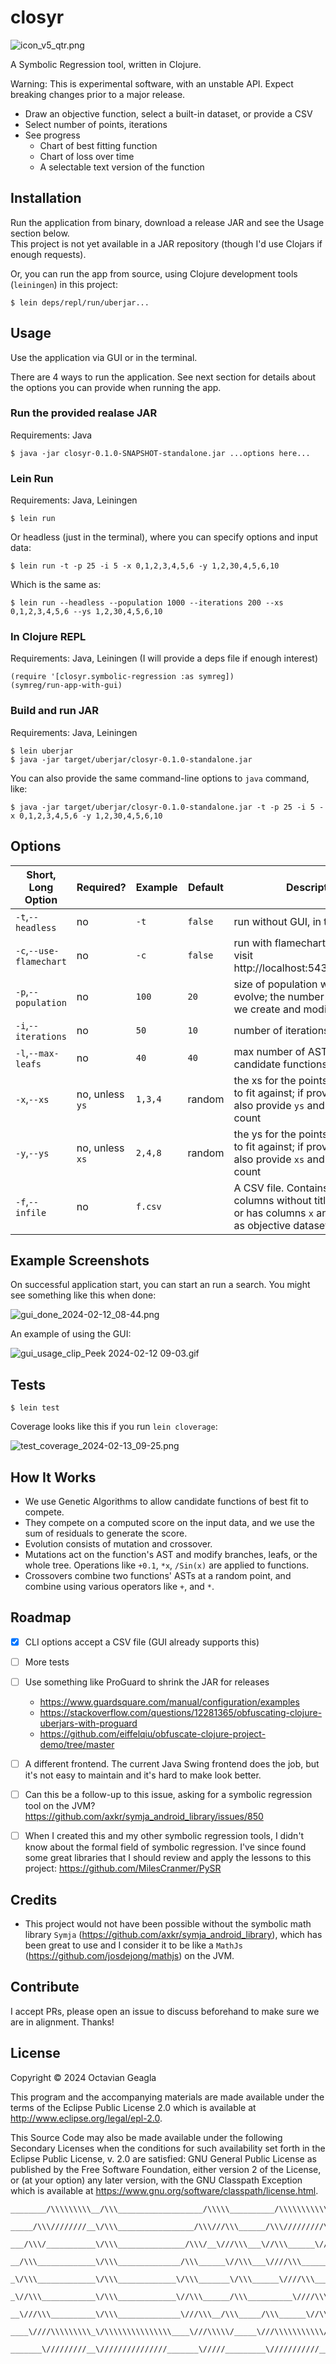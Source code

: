 # closyr

![icon_v5_qtr.png](resources%2Ficons%2Ficon_v5_qtr.png)

A Symbolic Regression tool, written in Clojure.

Warning: This is experimental software, with an unstable API. Expect breaking changes prior to a major release.

- Draw an objective function, select a built-in dataset, or provide a CSV
- Select number of points, iterations
- See progress 
  - Chart of best fitting function
  - Chart of loss over time
  - A selectable text version of the function

## Installation


Run the application from binary, download a release JAR and see the Usage section below.  
This project is not yet available in a JAR repository (though I'd use Clojars if enough requests).


Or, you can run the app from source, using Clojure development tools (`leiningen`) in this project:

    $ lein deps/repl/run/uberjar...

## Usage

Use the application via GUI or in the terminal. 

There are 4 ways to run the application.  See next section for details about the options you can provide when running the app.


### Run the provided realase JAR

Requirements: Java


    $ java -jar closyr-0.1.0-SNAPSHOT-standalone.jar ...options here...


### Lein Run

Requirements: Java, Leiningen


    $ lein run

Or headless (just in the terminal), where you can specify options and input data:

    $ lein run -t -p 25 -i 5 -x 0,1,2,3,4,5,6 -y 1,2,30,4,5,6,10

Which is the same as:

    $ lein run --headless --population 1000 --iterations 200 --xs 0,1,2,3,4,5,6 --ys 1,2,30,4,5,6,10 

###  In Clojure REPL

Requirements: Java, Leiningen (I will provide a deps file if enough interest)


    (require '[closyr.symbolic-regression :as symreg]) 
    (symreg/run-app-with-gui)

### Build and run JAR

Requirements: Java, Leiningen


    $ lein uberjar
    $ java -jar target/uberjar/closyr-0.1.0-standalone.jar

You can also provide the same command-line options to `java` command, like:

    $ java -jar target/uberjar/closyr-0.1.0-standalone.jar -t -p 25 -i 5 -x 0,1,2,3,4,5,6 -y 1,2,30,4,5,6,10

## Options
| Short, Long Option      | Required?       | Example | Default | Description                                                                                                                   |
|-------------------------|-----------------|---------|---------|-------------------------------------------------------------------------------------------------------------------------------|
| `-t`,`--headless`       | no              | `-t`    | `false` | run without GUI, in terminal only                                                                                             |     
| `-c`,`--use-flamechart` | no              | `-c`    | `false` | run with flamecharts, run then visit http://localhost:54321/flames.svg                                                        |     
| `-p`,`--population`     | no              | `100`   | `20`    | size of population which will evolve; the number of functions we create and modify                                            |    
| `-i`,`--iterations`     | no              | `50`    | `10`    | number of iterations to run for                                                                                               |    
| `-l`,`--max-leafs`      | no              | `40`    | `40`    | max number of AST tree leafs in candidate functions                                                                           |    
| `-x`,`--xs`             | no, unless `ys` | `1,3,4` | random  | the xs for the points in the dataset to fit against; if provided, must also provide `ys` and be the same count                | 
| `-y`,`--ys`             | no, unless `xs` | `2,4,8` | random  | the ys for the points in the dataset to fit against; if provided, must also provide `xs` and be the same count                |    
| `-f`,`--infile`         | no              | `f.csv` |         | A CSV file. Contains either 2 columns without titles in first row, or has columns `x` and `y` to be used as objective dataset |  

## Example Screenshots

On successful application start, you can start an run a search.  You might see something like this when done:

![gui_done_2024-02-12_08-44.png](screenshots%2Fgui_done_2024-02-12_08-44.png)

An example of using the GUI:

![gui_usage_clip_Peek 2024-02-12 09-03.gif](screenshots%2Fgui_usage_clip_Peek%202024-02-12%2009-03.gif)

## Tests

    $ lein test

Coverage looks like this if you run `lein cloverage`:

![test_coverage_2024-02-13_09-25.png](screenshots%2Ftest_coverage_2024-02-13_09-25.png)

## How It Works

- We use Genetic Algorithms to allow candidate functions of best fit to compete.
- They compete on a computed score on the input data, and we use the sum of residuals to generate the score.
- Evolution consists of mutation and crossover. 
- Mutations act on the function's AST and modify branches, leafs, or the whole tree.  Operations like `+0.1`, `*x`, `/Sin(x)` are applied to functions.
- Crossovers combine two functions' ASTs at a random point, and combine using various operators like `+`, and `*`.

## Roadmap

- [x] CLI options accept a CSV file (GUI already supports this)
- [ ] More tests
- [ ] Use something like ProGuard to shrink the JAR for releases 
  - https://www.guardsquare.com/manual/configuration/examples
  - https://stackoverflow.com/questions/12281365/obfuscating-clojure-uberjars-with-proguard
  - https://github.com/eiffelqiu/obfuscate-clojure-project-demo/tree/master
- [ ] A different frontend.  The current Java Swing frontend does the job, but it's not easy to maintain and it's hard to make look better.
- [ ] Can this be a follow-up to this issue, asking for a symbolic regression tool on the JVM? https://github.com/axkr/symja_android_library/issues/850
- [ ] When I created this and my other symbolic regression tools, I didn't know about the formal field of symbolic regression.  I've since found some great libraries that I should review and apply the lessons to this project: https://github.com/MilesCranmer/PySR


## Credits

- This project would not have been possible without the symbolic math library `Symja` (https://github.com/axkr/symja_android_library), which has been great to use and I consider it to be like a `MathJs` (https://github.com/josdejong/mathjs) on the JVM.


## Contribute

I accept PRs, please open an issue to discuss beforehand to make sure we are in alignment. Thanks!



## License

Copyright © 2024 Octavian Geagla

This program and the accompanying materials are made available under the
terms of the Eclipse Public License 2.0 which is available at
http://www.eclipse.org/legal/epl-2.0.

This Source Code may also be made available under the following Secondary
Licenses when the conditions for such availability set forth in the Eclipse
Public License, v. 2.0 are satisfied: GNU General Public License as published by
the Free Software Foundation, either version 2 of the License, or (at your
option) any later version, with the GNU Classpath Exception which is available
at https://www.gnu.org/software/classpath/license.html.

``` 
________/\\\\\\\\\__/\\\___________________/\\\\\__________/\\\\\\\\\\\____/\\\________/\\\____/\\\\\\\\\_____
 _____/\\\////////__\/\\\_________________/\\\///\\\______/\\\/////////\\\_\///\\\____/\\\/___/\\\///////\\\___
  ___/\\\/___________\/\\\_______________/\\\/__\///\\\___\//\\\______\///____\///\\\/\\\/____\/\\\_____\/\\\___
   __/\\\_____________\/\\\______________/\\\______\//\\\___\////\\\_____________\///\\\/______\/\\\\\\\\\\\/____
    _\/\\\_____________\/\\\_____________\/\\\_______\/\\\______\////\\\____________\/\\\_______\/\\\//////\\\____
     _\//\\\____________\/\\\_____________\//\\\______/\\\__________\////\\\_________\/\\\_______\/\\\____\//\\\___
      __\///\\\__________\/\\\______________\///\\\__/\\\_____/\\\______\//\\\________\/\\\_______\/\\\_____\//\\\__
       ____\////\\\\\\\\\_\/\\\\\\\\\\\\\\\____\///\\\\\/_____\///\\\\\\\\\\\/_________\/\\\_______\/\\\______\//\\\_
        _______\/////////__\///////////////_______\/////_________\///////////___________\///________\///________\///__

```
